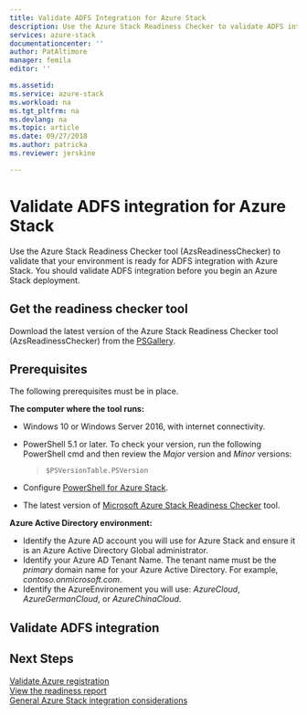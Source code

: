 ```yaml
---
title: Validate ADFS Integration for Azure Stack
description: Use the Azure Stack Readiness Checker to validate ADFS integration for Azure Stack.
services: azure-stack
documentationcenter: ''
author: PatAltimore
manager: femila
editor: ''

ms.assetid:
ms.service: azure-stack
ms.workload: na
ms.tgt_pltfrm: na
ms.devlang: na
ms.topic: article
ms.date: 09/27/2018
ms.author: patricka
ms.reviewer: jerskine

---
```


# Validate ADFS integration for Azure Stack

Use the Azure Stack Readiness Checker tool (AzsReadinessChecker) to validate that your environment is ready for ADFS integration with Azure Stack. You should validate ADFS integration before you begin an Azure Stack deployment.

## Get the readiness checker tool

Download the latest version of the Azure Stack Readiness Checker tool (AzsReadinessChecker) from the [PSGallery](https://aka.ms/AzsReadinessChecker).  

## Prerequisites

The following prerequisites must be in place.

**The computer where the tool runs:**

- Windows 10 or Windows Server 2016, with internet connectivity.
- PowerShell 5.1 or later. To check your version, run the following PowerShell cmd and then review the *Major* version and *Minor* versions:  

   > `$PSVersionTable.PSVersion`
- Configure [PowerShell for Azure Stack](azure-stack-powershell-install.md).
- The latest version of [Microsoft Azure Stack Readiness Checker](https://aka.ms/AzsReadinessChecker) tool.

**Azure Active Directory environment:**

- Identify the Azure AD account you will use for Azure Stack and ensure it is an Azure Active Directory Global administrator.
- Identify your Azure AD Tenant Name. The tenant name must be the *primary* domain name for your Azure Active Directory. For example, *contoso.onmicrosoft.com*. 
- Identify the AzureEnvironement you will use: *AzureCloud*, *AzureGermanCloud*, or *AzureChinaCloud*.

## Validate ADFS integration

## Next Steps

[Validate Azure registration](azure-stack-validate-registration.md)  
[View the readiness report](azure-stack-validation-report.md)  
[General Azure Stack integration considerations](azure-stack-datacenter-integration.md)  
